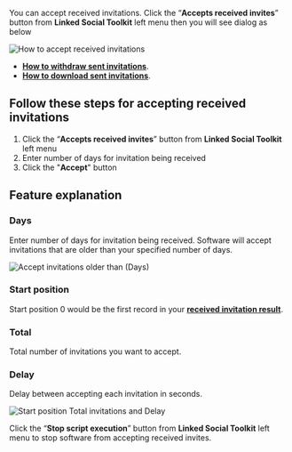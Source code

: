 You can accept received invitations. Click the “**Accepts received invites**” button from  **Linked Social Toolkit** left menu then you will see dialog as below

![How to accept received invitations](https://github.com/ZiaUrR3hman/LinkedSocialToolkit/raw/master/images/How-to-accept-received-invitations.png)

* [**How to withdraw sent invitations**](https://github.com/ZiaUrR3hman/LinkedSocialToolkit/wiki/How-to-withdraw-sent-invitations).
* [**How to download sent invitations**](https://github.com/ZiaUrR3hman/LinkedSocialToolkit/wiki/How-to-download-sent-invitations).


## Follow these steps for accepting received invitations
1. Click the “**Accepts received invites**” button from  **Linked Social Toolkit** left menu
2. Enter number of days for invitation being received
3. Click the "**Accept**" button

## Feature explanation
### Days
Enter number of days for invitation being received. Software will accept invitations that are older than your specified number of days.

![Accept invitations older than (Days)](https://github.com/ZiaUrR3hman/LinkedSocialToolkit/raw/master/images/Accept-invitations-older-than.png)

### Start position
Start position 0 would be the first record in your [**received invitation result**](https://www.linkedin.com/mynetwork/invitation-manager/).

### Total
Total number of invitations you want to accept.

### Delay
Delay between accepting each invitation in seconds.

![Start position Total invitations and Delay](https://github.com/ZiaUrR3hman/LinkedSocialToolkit/raw/master/images/Start-position-Total-accepts-Delay.png)

Click the “**Stop script execution**” button from **Linked Social Toolkit** left menu to stop software from accepting received invites.

